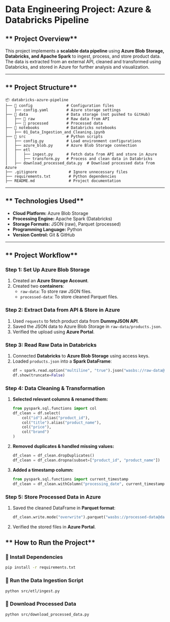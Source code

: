 # **Data Engineering Project: Azure & Databricks Pipeline**

## ** Project Overview**
This project implements a **scalable data pipeline** using **Azure Blob Storage, Databricks, and Apache Spark** to ingest, process, and store product data. The data is extracted from an external API, cleaned and transformed using Databricks, and stored in Azure for further analysis and visualization.

---

## ** Project Structure**
```
📦 databricks-azure-pipeline
├── 📂 config               # Configuration files
│   ├── config.yaml        # Azure storage settings
├── 📂 data                 # Data storage (not pushed to GitHub)
│   ├── 📂 raw              # Raw data from API
│   ├── 📂 processed        # Processed data
├── 📂 notebooks            # Databricks notebooks
│   ├── 01_Data_Ingestion_and_Cleaning.ipynb
├── 📂 src                  # Python scripts
│   ├── config.py          # Load environment configurations
│   ├── azure_blob.py      # Azure Blob Storage connection
│   ├── etl
│   │   ├── ingest.py      # Fetch data from API and store in Azure
│   │   ├── transform.py   # Process and clean data in Databricks
│   ├── download_processed_data.py  # Download processed data from Azure
├── .gitignore              # Ignore unnecessary files
├── requirements.txt        # Python dependencies
├── README.md               # Project documentation
```

---

## ** Technologies Used**
- **Cloud Platform:** Azure Blob Storage
- **Processing Engine:** Apache Spark (Databricks)
- **Storage Formats:** JSON (raw), Parquet (processed)
- **Programming Language:** Python
- **Version Control:** Git & GitHub

---

## ** Project Workflow**
### **Step 1: Set Up Azure Blob Storage**
1. Created an **Azure Storage Account**.
2. Created two **containers**:
   - `raw-data`: To store raw JSON files.
   - `processed-data`: To store cleaned Parquet files.

### **Step 2: Extract Data from API & Store in Azure**
1. Used `requests` to fetch product data from **DummyJSON API**.
2. Saved the JSON data to Azure Blob Storage in `raw-data/products.json`.
3. Verified the upload using **Azure Portal**.

### **Step 3: Read Raw Data in Databricks**
1. Connected **Databricks** to **Azure Blob Storage** using access keys.
2. Loaded `products.json` into a **Spark DataFrame**:
    ```python
    df = spark.read.option("multiline", "true").json("wasbs://raw-data@datalakealexvidal.blob.core.windows.net/products.json")
    df.show(truncate=False)
    ```

### **Step 4: Data Cleaning & Transformation**
1. **Selected relevant columns & renamed them:**
    ```python
    from pyspark.sql.functions import col
    df_clean = df.select(
        col("id").alias("product_id"),
        col("title").alias("product_name"),
        col("price"),
        col("brand")
    )
    ```
2. **Removed duplicates & handled missing values:**
    ```python
    df_clean = df_clean.dropDuplicates()
    df_clean = df_clean.dropna(subset=["product_id", "product_name"])
    ```
3. **Added a timestamp column:**
    ```python
    from pyspark.sql.functions import current_timestamp
    df_clean = df_clean.withColumn("processing_date", current_timestamp())
    ```

### **Step 5: Store Processed Data in Azure**
1. Saved the cleaned DataFrame in **Parquet format**:
    ```python
    df_clean.write.mode("overwrite").parquet("wasbs://processed-data@datalakealexvidal.blob.core.windows.net/products_cleaned")
    ```
2. Verified the stored files in **Azure Portal**.

## ** How to Run the Project**
### **🔹 Install Dependencies**
```bash
pip install -r requirements.txt
```

### **🔹 Run the Data Ingestion Script**
```bash
python src/etl/ingest.py
```

### **🔹 Download Processed Data**
```bash
python src/download_processed_data.py
```


